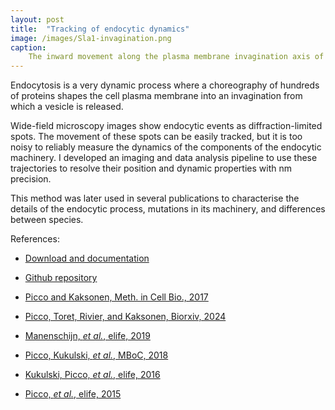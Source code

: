 ```yaml
---
layout: post
title:  "Tracking of endocytic dynamics"
image: /images/Sla1-invagination.png
caption: 
    The inward movement along the plasma membrane invagination axis of 67 Sla1-GFP trajectories. The trajectories are aligned in space and time and averaged using hte trajalign python library. One pixel (pxl) equals 100 nm.
---
```


Endocytosis is a very dynamic process where a choreography of hundreds of proteins shapes the cell plasma membrane into an invagination from which a vesicle is released. 

Wide-field microscopy images show endocytic events as diffraction-limited spots. The movement of these spots can be easily tracked, but it is too noisy to reliably measure the dynamics of the components of the endocytic machinery. I developed an imaging and data analysis pipeline to use these trajectories to resolve their position and dynamic properties with nm precision.

This method was later used in several publications to characterise the details of the endocytic process, mutations in its machinery, and differences between species.

References:

- [Download and documentation][web]
- [Github repository][github-repo]
- [Picco and Kaksonen, Meth. in Cell Bio., 2017][methods]

- [Picco, Toret, Rivier, and Kaksonen, Biorxiv, 2024][biorxiv-evoendo]
- [Manenschijn, *et al.*, elife, 2019][elife-2019]
- [Picco, Kukulski, *et al.*, MBoC, 2018][mboc]
- [Kukulski, Picco, *et al.*, elife, 2016][elife-2016]
- [Picco, *et al.*, elife, 2015][elife-2015]

[methods]: https://www.sciencedirect.com/science/article/abs/pii/S0091679X16301546
[mboc]: https://www.ncbi.nlm.nih.gov/pmc/articles/PMC5994895/pdf/mbc-29-1346.pdf
[elife-2015]: https://elifesciences.org/articles/04535
[elife-2016]: https://elifesciences.org/articles/16036
[elife-2019]: https://elifesciences.org/articles/44215
[biorxiv-evoendo]: https://www.biorxiv.org/content/10.1101/2024.03.28.587219v1
[web]: https://apicco.github.io/trajectory_alignment/
[github-repo]: https://github.com/apicco/trajectory_alignment/tree/master?tab=readme-ov-file#trajectory-alignment
